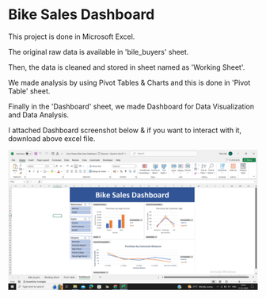 # Bike Sales Dashboard

This project is done in Microsoft Excel.

The original raw data is available in 'bile_buyers' sheet.

Then, the data is cleaned and stored in sheet named as 'Working Sheet'.

We made analysis by using Pivot Tables & Charts and this is done in 'Pivot Table' sheet.

Finally in the 'Dashboard' sheet, we made Dashboard for Data Visualization and Data Analysis.

I attached Dashboard screenshot below & if you want to interact with it, download above excel file.

![](https://github.com/sumitssutar/PortfolioProjects/blob/main/Excel%20Project%20%3A%20Bike%20Sales%20Dashboard/Bike%20Sales%20Dashboard%20Screenshot.png)

